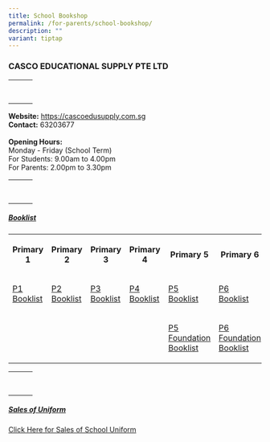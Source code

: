```yaml
---
title: School Bookshop
permalink: /for-parents/school-bookshop/
description: ""
variant: tiptap
---
```

<h3>CASCO EDUCATIONAL SUPPLY PTE LTD</h3>
<table style="minWidth: 75px">
<colgroup>
<col>
<col>
<col>
</colgroup>
<tbody>
<tr>
<th rowspan="1" colspan="1">
<p></p>
</th>
<th rowspan="1" colspan="1">
<p></p>
</th>
<th rowspan="1" colspan="1">
<p></p>
</th>
</tr>
<tr>
<td rowspan="1" colspan="1">
<p></p>
</td>
<td rowspan="1" colspan="1">
<p></p>
</td>
<td rowspan="1" colspan="1">
<p></p>
</td>
</tr>
</tbody>
</table>
<p><strong>Website:</strong>  <a href="https://cascoedusupply.com.sg" rel="noopener noreferrer nofollow" target="_blank">https://cascoedusupply.com.sg </a>
<br><strong>Contact:</strong> 63203677
<br>
<br><strong>Opening Hours:</strong>
<br>Monday - Friday (School Term)
<br>For Students: 9.00am to 4.00pm
<br>For Parents: 2.00pm to 3.30pm
<br>
</p>
<table style="minWidth: 75px">
<colgroup>
<col>
<col>
<col>
</colgroup>
<tbody>
<tr>
<th rowspan="1" colspan="1">
<p></p>
</th>
<th rowspan="1" colspan="1">
<p></p>
</th>
<th rowspan="1" colspan="1">
<p></p>
</th>
</tr>
<tr>
<td rowspan="1" colspan="1">
<p></p>
</td>
<td rowspan="1" colspan="1">
<p></p>
</td>
<td rowspan="1" colspan="1">
<p></p>
</td>
</tr>
</tbody>
</table>
<h5><strong><u>Booklist</u></strong></h5>
<table style="minWidth: 150px">
<colgroup>
<col>
<col>
<col>
<col>
<col>
<col>
</colgroup>
<tbody>
<tr>
<th rowspan="1" colspan="1">
<p>Primary 1</p>
</th>
<th rowspan="1" colspan="1">
<p>Primary 2</p>
</th>
<th rowspan="1" colspan="1">
<p>Primary 3</p>
</th>
<th rowspan="1" colspan="1">
<p>Primary 4</p>
</th>
<th rowspan="1" colspan="1">
<p>Primary 5</p>
</th>
<th rowspan="1" colspan="1">
<p>Primary 6</p>
</th>
</tr>
<tr>
<td rowspan="1" colspan="1">
<p><a href="/files/School Bookshop/2025/NBPS_Booklist_2025___Primary_1.pdf" rel="noopener nofollow" target="_blank">P1 Booklist</a>
</p>
</td>
<td rowspan="1" colspan="1">
<p><a href="/files/School Bookshop/2025/NBPS_Booklist_2025___Primary_2.pdf" rel="noopener nofollow" target="_blank">P2 Booklist</a>
</p>
</td>
<td rowspan="1" colspan="1">
<p><a href="/files/School Bookshop/2025/NBPS_Booklist_2025___Primary_3.pdf" rel="noopener nofollow" target="_blank">P3 Booklist</a>
</p>
</td>
<td rowspan="1" colspan="1">
<p><a href="/files/School Bookshop/2025/NBPS_Booklist_2025___Primary_4.pdf" rel="noopener nofollow" target="_blank">P4 Booklist</a>
</p>
</td>
<td rowspan="1" colspan="1">
<p><a href="/files/School Bookshop/2025/NBPS_Booklist_2025___Primary_5.pdf" rel="noopener nofollow" target="_blank">P5 Booklist</a>
</p>
</td>
<td rowspan="1" colspan="1">
<p><a href="/files/School Bookshop/2025/NBPS_Booklist_2025___Primary_6.pdf" rel="noopener nofollow" target="_blank">P6 Booklist</a>
</p>
</td>
</tr>
<tr>
<td rowspan="1" colspan="1">
<p></p>
</td>
<td rowspan="1" colspan="1">
<p></p>
</td>
<td rowspan="1" colspan="1">
<p></p>
</td>
<td rowspan="1" colspan="1">
<p></p>
</td>
<td rowspan="1" colspan="1">
<p><a href="/files/School Bookshop/2025/NBPS_Booklist_2025___Primary_5F.pdf" rel="noopener nofollow" target="_blank">P5 Foundation Booklist</a>
</p>
</td>
<td rowspan="1" colspan="1">
<p><a href="/files/School Bookshop/2025/NBPS_Booklist_2025___Primary_6F.pdf" rel="noopener nofollow" target="_blank">P6 Foundation Booklist</a>
</p>
</td>
</tr>
</tbody>
</table>
<table style="minWidth: 75px">
<colgroup>
<col>
<col>
<col>
</colgroup>
<tbody>
<tr>
<th rowspan="1" colspan="1">
<p></p>
</th>
<th rowspan="1" colspan="1">
<p></p>
</th>
<th rowspan="1" colspan="1">
<p></p>
</th>
</tr>
<tr>
<td rowspan="1" colspan="1">
<p></p>
</td>
<td rowspan="1" colspan="1">
<p></p>
</td>
<td rowspan="1" colspan="1">
<p></p>
</td>
</tr>
</tbody>
</table>
<h5><strong><u>Sales of Uniform</u></strong><br></h5>
<p><a href="/files/School Bookshop/2025/Sale_of_School_Attire.pdf" rel="noopener nofollow" target="_blank">Click Here for Sales of School Uniform</a>
</p>